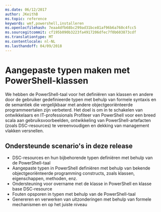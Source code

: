 ```yaml
---
ms.date: 06/12/2017
author: JKeithB
ms.topic: reference
keywords: wmf,powershell,installeren
ms.openlocfilehash: 7eaa4dfb68bc299ad31bce81af96b6a760c4fcc5
ms.sourcegitcommit: cf195b090b3223fa4917206dfec7f0b603873cdf
ms.translationtype: MT
ms.contentlocale: nl-NL
ms.lasthandoff: 04/09/2018
---
```

# <a name="creating-custom-types-using-powershell-classes"></a>Aangepaste typen maken met PowerShell-klassen

We hebben de PowerShell-taal voor het definiëren van klassen en andere door de gebruiker gedefinieerde typen met behulp van formele syntaxis en de semantiek die vergelijkbaar met andere objectgeoriënteerde programmeertalen zijn verbeterd. Het doel is om in te schakelen van ontwikkelaars en IT-professionals Profiteer van PowerShell voor een breed scala aan gebruiksvoorbeelden, ontwikkeling van PowerShell-artefacten (zoals DSC-resources) te vereenvoudigen en dekking van management vlakken versnellen.

## <a name="supported-scenarios-in-this-release"></a>Ondersteunde scenario's in deze release

-   DSC-resources en hun bijbehorende typen definiëren met behulp van de PowerShell-taal
-   Aangepaste typen in PowerShell definiëren met behulp van bekende objectgeoriënteerde programming constructs, zoals klassen, eigenschappen, methoden, enz.
-   Ondersteuning voor overname met de klasse in PowerShell en klasse base DSC-resource
-   Fouten opsporen in typen met behulp van de PowerShell-taal
-   Genereren en verwerken van uitzonderingen met behulp van formele mechanismen en op het juiste niveau